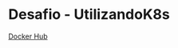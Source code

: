 # Desafio - UtilizandoK8s

[Docker Hub](https://hub.docker.com/repository/docker/bralves/go-server-example)